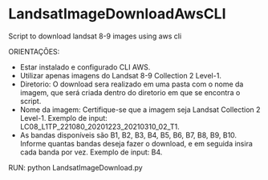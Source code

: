 # LandsatImageDownloadAwsCLI
Script to download landsat 8-9 images using aws cli


ORIENTAÇÕES:
- Estar instalado e configurado CLI AWS.
- Utilizar apenas imagens do Landsat 8-9 Collection 2 Level-1.
- Diretorio: O download sera realizado em uma pasta com o nome da imagem, que será criada dentro do diretorio em que se encontra o script.
- Nome da imagem: Certifique-se que a imagem seja Landsat Collection 2 Level-1. Exemplo de input: LC08_L1TP_221080_20201223_20210310_02_T1.
- As bandas disponíveis são B1, B2, B3, B4, B5, B6, B7, B8, B9, B10. Informe quantas bandas deseja fazer o download, e em seguida insira cada banda por vez. Exemplo de input: B4.

RUN:
python LandsatImageDownload.py
